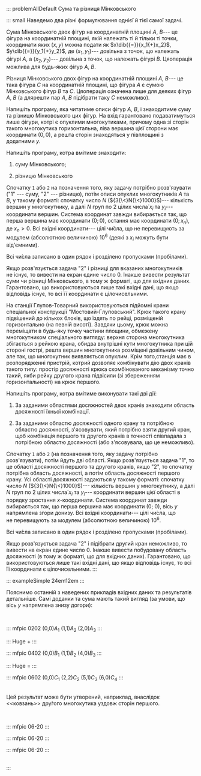 ::: problemAllDefault
Сума та різниця Мінковського

::: small
Наведемо два різні формулювання однієї й тієї самої задачі.

Сума Мінковського двох фігур на координатній площині $A$, $B$--- це
фігура на координатній площині, якій належать ті й тільки ті точки,
координати яких $(x,y)$ можна подати як $x\dib{{=}}{x_1{+}x_2}$,
$y\dib{{=}}{y_1{+}y_2}$, де $(x_1,y_1)$--- довільна з точок, що належать
фігурі $A$, а $(x_2,y_2)$--- довільна з точок, що належать фігурі $B$.
Цяоперація можлива для будь-яких фігур $A$, $B$.

Різниця Мінковського двох фігур на координатній площині $A$, $B$--- це
така фігура $C$ на координатній площині, що фігура $A$ є сумою
Мінковського фігур $B$ та $C$. Цяоперація означена лише для деяких фігур
$A$, $B$ (а длярешти пар $A$, $B$ підібрати таку $C$ неможливо).

Напишіть програму, яка читатиме описи фігур $A$, $B$, і знаходитиме суму
та різницю Мінковського цих фігур. На вхід гарантовано подаватимуться
лише фігури, котрі є опуклими многокутиками, причому одна зі сторін
такого многокутика горизонтальна, ліва вершина цієї сторони має
координати $(0,\,0)$, а решта сторін знаходяться у півплощині з
додатними $y$.

Напишіть програму, котра вмітиме знаходити:

1.  суму Мінковського;

2.  різницю Мінковського

Спочатку `1` або `2` на позначення того, яку задачу потрібно
розв'язувати ("1" --- суму, "2" --- різницю), потім описи опуклих
многокутників $A$ та $B$, у такому форматі: спочатку число $N$
(${3{\<}N{\<}1000}$)--- кількість вершин у многокутнику, а далі $N$ груп
по 2 цілих числа́ $x_i$ та $y_i$--- координати вершин. Система координат
завжди вибирається так, що перша вершина має координати $(0; 0)$,
остання має координати $(0;x_n)$, де $x_n{>}0$. Всі вхідні координати---
цілі чи́сла, що не перевищують за модулем (абсолютною величиною) $10^6$
(деякі з $x_i$ можуть бути від'ємними).

Всі чи́сла записано в один рядок і розділено пропусками (пробілами).

Якщо розв'язується задача "2" і різниці для вказаних многокутників
не існує, то вивести на екран єдине число 0. Інакше вивести результат
суми чи різниці Мінковського, в тому ж форматі, що для вхідних даних.
Гарантовано, що використовуються лише такі вхідні дані, що якщо
відповідь існує, то всі її координати є цілочисельними.

На станції Глупов-Товарний використовуються підйомні крани спеціальної
конструкції "Мостовий-Глуповський". Крюк такого крану підвішений до
кількох блоків, що їздять по рейці, розміщеній горизонтально (на певній
висоті). Завдяки цьому, крюк можна переміщати в будь-яку точку частини
площини, обмежену многокутником спеціального вигляду: верхня сторона
многокутника збігається з рейкою крана, обидва внутрішні кути
многокутника при цій стороні гострі, решта вершин многокутника розміщені
довільним чином, але так, що многокутник виявляється опуклим. Крім
того,станція має в розпорядженні пристрій, котрий дозволяє комбінувати
дію двох кранів такого типу: простір досяжності крюка скомбінованого
механізму точно такий, якби рейку другого крана підвісили (зі
збереженням горизонтальності) на крюк першого.

Напишіть програму, котра вмітиме виконувати такі дві дії:

1.  За заданими областями досяжностей двох кранів знаходити область
    досяжності їхньої комбінації.

2.  За заданими областю досяжності одного крану та потрібною областю
    досяжності, з'ясовувати, який потрібно взяти другий кран, щоб
    комбінація першого та другого кранів в точності співпадала з
    потрібною областю досяжності (або з'ясовувала, що це неможливо).

Спочатку `1` або `2` (на позначення того, яку задачу потрібно
розв'язувати), потім йдуть дві області. Якщо розв'язується задача "1",
то це області досяжності першого та другого кранів, якщо "2", то
спочатку потрібна область досяжності, а потім область досяжності першого
крану. Усі області досяжності задаються у такому форматі: спочатку число
$N$ (${3{\<}N{\<}1000}$)--- кількість вершин у многокутнику, а далі $N$
груп по 2 цілих числа́ $x_i$ та $y_i$--- координати вершин цієї області в
порядку зростання $x$-координати. Система координат завжди вибирається
так, що перша вершина має координати (0; 0), вісь $y$ напрямлена згори
донизу. Всі вхідні координати--- цілі чи́сла, що не перевищують за
модулем (абсолютною величиною) $10^6$.

Всі чи́сла записано в один рядок і розділено пропусками (пробілами).

Якщо розв'язується задача "2" і підібрати другий кран неможливо, то
вивести на екран єдине число 0. Інакше вивести побудовану область
досяжності (в тому ж форматі, що для вхідних даних). Гарантовано, що
використовуються лише такі вхідні дані, що якщо відповідь існує, то всі
її координати є цілочисельними.
:::

::: exampleSimple
24em12em
:::

Пояснимо останній з наведених прикладів вхідних даних та результатів
детальніше. Самі доданки та сума мають такий вигляд (за умови, що
вісь $y$ напрямлена знизу догори):

 

::: mfpic
0202 (0,0)$A_1$ (1,1)$A_2$ (2,0)$A_3$
:::

::: Huge
$+$
:::

::: mfpic
0402 (0,0)$B_1$ (1,1)$B_2$ (4,0)$B_3$
:::

::: Huge
$=$
:::

::: mfpic
0602 (0,0)$C_1$ (2,2)$C_2$ (5,1)$C_3$ (6,0)$C_4$
:::

 \
Цей результат може бути утворений, наприклад, внаслідок \<\<ковзань\>\>
дру́гого многокутика уздовж сторін першого.

 

::: mfpic
06-20
:::

::: mfpic
06-20
:::

::: mfpic
06-20
:::

 \
:::
